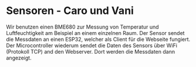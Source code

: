 # Sensoren - Caro und Vani

Wir benutzen einen BME680 zur Messung von Temperatur und Luftfeuchtigkeit am Beispiel an einem einzelnen Raum. Der Sensor sendet die Messdaten an einen ESP32, welcher als Client für die Webseite fungiert. Der Microcontroller wiederum sendet die Daten des Sensors über WiFi (Protokoll TCP) and den Webserver. Dort werden die Messdaten dann angezeigt. 



